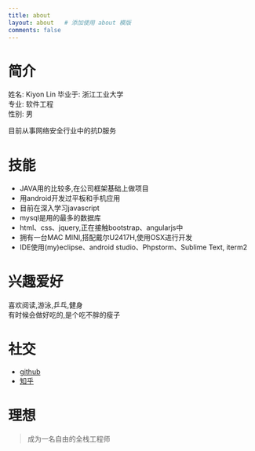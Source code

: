 ```yaml
---
title: about
layout: about   # 添加使用 about 模版
comments: false
---
```

# 简介
姓名: Kiyon Lin
毕业于: 浙江工业大学  
专业: 软件工程  
性别: 男 

目前从事网络安全行业中的抗D服务

# 技能
- JAVA用的比较多,在公司框架基础上做项目
- 用android开发过平板和手机应用
- 目前在深入学习javascript
- mysql是用的最多的数据库
- html、css、jquery,正在接触bootstrap、angularjs中
- 拥有一台MAC MINI,搭配戴尔U2417H,使用OSX进行开发
- IDE使用(my)eclipse、android studio、Phpstorm、Sublime Text, iterm2

# 兴趣爱好
喜欢阅读,游泳,乒乓,健身  
有时候会做好吃的,是个吃不胖的瘦子  

# 社交
- [github](github.com/kiyon)
- [知乎](http://www.zhihu.com/people/kiyonlin)

# 理想
>成为一名自由的全栈工程师

